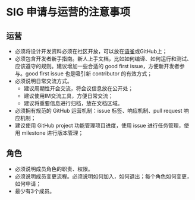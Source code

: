# SIG 申请与运营的注意事项

## 运营
- 必须将设计开发资料必须在社区开放，可以放在[语雀](https://oceanbase.yuque.com/dashboard/org_wiki)或GitHub上；
- 必须包含开发者新手指南。新人上手文档，比如如何编译、如何运行和测试、应该遵守的规则。建议增加一些合适的 good first issue，方便新开发者参与。good first issue 也是吸引新 contributor 的有效方式；
- 必须说明日常交流方式。
  - 建议周期性开会交流，将会议信息放在公开处；
  - 建议使用IM交流工具，方便日常交流；
  - 建议将重要信息进行归档，放在文档区域。
- 必须拥有规范的 GitHub 运营机制：issue 标签、响应机制、pull request 响应机制；
- 建议使用 GitHub project 功能管理项目进度，使用 issue 进行任务管理，使用 milestone 进行版本管理；

## 角色

- 必须说明成员角色的职责、权限。
- 必须说明成员变更流程。必须说明如何加入，如何退出；每个角色如何变更，如何申请；
- 最少有3个成员。
